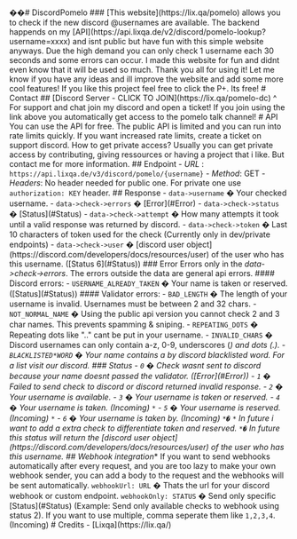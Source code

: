 ��#   D i s c o r d P o m e l o 
 
 
 
 # # #   * * [ T h i s   w e b s i t e ] ( h t t p s : / / l i x . q a / p o m e l o )   a l l o w s   y o u   t o   c h e c k   i f   t h e   n e w   d i s c o r d   @ u s e r n a m e s   a r e   a v a i l a b l e . * * 
 
 
 
 T h e   b a c k e n d   h a p p e n d s   o n   m y   [ A P I ] ( h t t p s : / / a p i . l i x q a . d e / v 2 / d i s c o r d / p o m e l o - l o o k u p ? u s e r n a m e = x x x x )   a n d   i s n t   p u b l i c   b u t   h a v e   f u n   w i t h   t h i s   s i m p l e   w e b s i t e   a n y w a y s .   D u e   t h e   h i g h   d e m a n d   y o u   c a n   o n l y   c h e c k   1   u s e r n a m e   e a c h   3 0   s e c o n d s   a n d   s o m e   e r r o r s   c a n   o c c u r . 
 
 
 
 I   m a d e   t h i s   w e b s i t e   f o r   f u n   a n d   d i d n t   e v e n   k n o w   t h a t   i t   w i l l   b e   u s e d   s o   m u c h .   T h a n k   y o u   a l l   f o r   u s i n g   i t ! 
 
 
 
 L e t   m e   k n o w   i f   y o u   h a v e   a n y   i d e a s   a n d   i l l   i m p r o v e   t h e   w e b s i t e   a n d   a d d   s o m e   m o r e   c o o l   f e a t u r e s ! 
 
 
 
 * * I f   y o u   l i k e   t h i s   p r o j e c t   f e e l   f r e e   t o   c l i c k   t h e   P+.     I t s   f r e e ! * * 
 
 
 
 #   C o n t a c t 
 
 
 
 # #   * * [ D i s c o r d   S e r v e r   -   C L I C K   T O   J O I N ] ( h t t p s : / / l i x . q a / p o m e l o - d c ) * * 
 
 ^   F o r   s u p p o r t   a n d   c h a t   j o i n   m y   d i s c o r d   a n d   o p e n   a   t i c k e t !   I f   y o u   j o i n   u s i n g   t h e   l i n k   a b o v e   y o u   a u t o m a t i c a l l y   g e t   a c c e s s   t o   t h e   p o m e l o   t a l k   c h a n n e l ! 
 
 
 
 #   A P I 
 
 Y o u   c a n   u s e   t h e   A P I   f o r   f r e e .   T h e   p u b l i c   A P I   i s   l i m i t e d   a n d   y o u   c a n   r u n   i n t o   r a t e   l i m i t s   q u i c k l y .   I f   y o u   w a n t   i n c r e a s e d   r a t e   l i m i t s ,   c r e a t e   a   t i c k e t   o n   s u p p o r t   d i s c o r d . 
 
 
 
 H o w   t o   g e t   p r i v a t e   a c c e s s ?   U s u a l l y   y o u   c a n   g e t   p r i v a t e   a c c e s s   b y   c o n t r i b u t i n g ,   g i v i n g   r e s s o u r c e s   o r   h a v i n g   a   p r o j e c t   t h a t   i   l i k e .   B u t   c o n t a c t   m e   f o r   m o r e   i n f o r m a t i o n . 
 
 
 
 # #   * * E n d p o i n t * * 
 
 -   * U R L *   :   ` h t t p s : / / a p i . l i x q a . d e / v 3 / d i s c o r d / p o m e l o / { u s e r n a m e } ` 
 
 -   * M e t h o d * :   G E T 
 
 -   * H e a d e r s * :   N o   h e a d e r   n e e d e d   f o r   p u b l i c   o n e .   F o r   p r i v a t e   o n e   u s e   ` a u t h o r i z a t i o n :   K E Y `   h e a d e r . 
 
 
 
 # #   * * R e s p o n s e * * 
 
 -   ` d a t a - > u s e r n a m e `   �   Y o u r   c h e c k e d   u s e r n a m e . 
 
         
 
 -   ` d a t a - > c h e c k - > e r r o r s `   �   [ E r r o r ] ( # E r r o r ) 
 
 -   ` d a t a - > c h e c k - > s t a t u s `   �   [ S t a t u s ] ( # S t a t u s ) 
 
 -   ` d a t a - > c h e c k - > a t t e m p t `   �   H o w   m a n y   a t t e m p t s   i t   t o o k   u n t i l   a   v a l i d   r e s p o n s e   w a s   r e t u r n e d   b y   d i s c o r d . 
 
 -   ` d a t a - > c h e c k - > t o k e n `   �   L a s t   1 0   c h a r a c t e r s   o f   t o k e n   u s e d   f o r   t h e   c h e c k   ( C u r r e n t l y   o n l y   i n   d e v / p r i v a t e   e n d p o i n t s ) 
 
 -   ` d a t a - > c h e c k - > u s e r `   �   [ d i s c o r d   u s e r   o b j e c t ] ( h t t p s : / / d i s c o r d . c o m / d e v e l o p e r s / d o c s / r e s o u r c e s / u s e r )   o f   t h e   u s e r   w h o   h a s   t h i s   u s e r n a m e .   ( [ S t a t u s   6 ] ( # S t a t u s ) ) 
 
 
 
 # # #   * * E r r o r * * 
 
 E r r o r s   o n l y   i n   t h e   * d a t a - > c h e c k - > e r r o r s * .   T h e   e r r o r s   o u t s i d e   t h e   d a t a   a r e   g e n e r a l   a p i   e r r o r s . 
 
 
 
 # # # #   D i s c o r d   e r r o r s : 
 
 -   ` U S E R N A M E _ A L R E A D Y _ T A K E N `   �   Y o u r   n a m e   i s   t a k e n   o r   r e s e r v e d .   ( [ S t a t u s ] ( # S t a t u s ) ) 
 
 
 
 # # # #   V a l i d a t o r   e r r o r s : 
 
 -   ` B A D _ L E N G T H `   �   T h e   l e n g t h   o f   y o u r   u s e r n a m e   i s   i n v a l i d .   U s e r n a m e s   m u s t   b e   b e t w e e n   2   a n d   3 2   c h a r s . 
 
 -   ` N O T _ N O R M A L _ N A M E `   �   U s i n g   t h e   p u b l i c   a p i   v e r s i o n   y o u   c a n n o t   c h e c k   2   a n d   3   c h a r   n a m e s .   T h i s   p r e v e n t s   s p a m m i n g   &   s n i p i n g . 
 
 -   ` R E P E A T I N G _ D O T S `   �   R e p e a t i n g   d o t s   l i k e   " . . "   c a n t   b e   p u t   i n   y o u r   u s e r n a m e . 
 
 -   ` I N V A L I D _ C H A R S `   �   D i s c o r d   u s e r n a m e s   c a n   o n l y   c o n t a i n   a - z ,   0 - 9 ,   u n d e r s c o r e s   ( * )   a n d   d o t s   ( . ) . 
 
 -   ` B L A C K L I S T E D * W O R D `   �   Y o u r   n a m e   c o n t a i n s   a   b y   d i s c o r d   b l a c k l i s t e d   w o r d .   F o r   a   l i s t   v i s i t   o u r   d i s c o r d . 
 
 
 
 # # #   * * S t a t u s * * 
 
 -   ` 0 `   �   C h e c k   w a s n t   s e n t   t o   d i s c o r d   b e c a u s e   y o u r   n a m e   d o e s n t   p a s s e d   t h e   v a l i d a t o r .   ( [ E r r o r ] ( # E r r o r ) ) 
 
 -   ` 1 `   �   F a i l e d   t o   s e n d   c h e c k   t o   d i s c o r d   o r   d i s c o r d   r e t u r n e d   i n v a l i d   r e s p o n s e . 
 
 -   ` 2 `   �   Y o u r   u s e r n a m e   i s   * * a v a i l a b l e * * . 
 
 -   ` 3 `   �   Y o u r   u s e r n a m e   i s   * * t a k e n   o r   r e s e r v e d * * . 
 
 -   ` 4 `   �   Y o u r   u s e r n a m e   i s   * * t a k e n * * .   ( I n c o m i n g )   ` * ` 
 
 -   ` 5 `   �   Y o u r   u s e r n a m e   i s   * * r e s e r v e d * * .   ( I n c o m i n g )   ` * ` 
 
 -   ` 6 `   �   Y o u r   u s e r n a m e   i s   * * t a k e n   b y * * .   ( I n c o m i n g )   ` * � ` 
 
 
 
 ` * `   I n   f u t u r e   i   w a n t   t o   a d d   a   e x t r a   c h e c k   t o   d i f f e r e n t i a t e   t a k e n   a n d   r e s e r v e d . 
 
 
 
 ` * � `   I n   f u t u r e   t h i s   s t a t u s   w i l l   r e t u r n   t h e   [ d i s c o r d   u s e r   o b j e c t ] ( h t t p s : / / d i s c o r d . c o m / d e v e l o p e r s / d o c s / r e s o u r c e s / u s e r )   o f   t h e   u s e r   w h o   h a s   t h i s   u s e r n a m e . 
 
 
 
 # #   * * W e b h o o k   i n t e g r a t i o n * \* 
 
 I f   y o u   w a n t   t o   s e n d   w e b h o o k s   a u t o m a t i c a l l y   a f t e r   e v e r y   r e q u e s t ,   a n d   y o u   a r e   t o o   l a z y   t o   m a k e   y o u r   o w n   w e b h o o k   s e n d e r ,   y o u   c a n   a d d   a   b o d y   t o   t h e   r e q u e s t   a n d   t h e   w e b h o o k s   w i l l   b e   s e n t   a u t o m a t i c a l l y . 
 
 
 
 ` w e b h o o k U r l :   U R L `   �   T h a t s   t h e   u r l   f o r   y o u r   d i s c o r d   w e b h o o k   o r   c u s t o m   e n d p o i n t . 
 
 
 
 ` w e b h o o k O n l y :   S T A T U S `   �   S e n d   o n l y   s p e c i f i c   [ S t a t u s ] ( # S t a t u s )   ( E x a m p l e :   S e n d   o n l y   a v a i l a b l e   c h e c k s   t o   w e b h o o k   u s i n g   s t a t u s   2 ) .   I f   y o u   w a n t   t o   u s e   m u l t i p l e ,   c o m m a   s e p e r a t e   t h e m   l i k e   ` 1 , 2 , 3 , 4 ` .   ( I n c o m i n g ) 
 
 
 
 #   C r e d i t s 
 
 -   [ L i x q a ] ( h t t p s : / / l i x . q a / ) 
